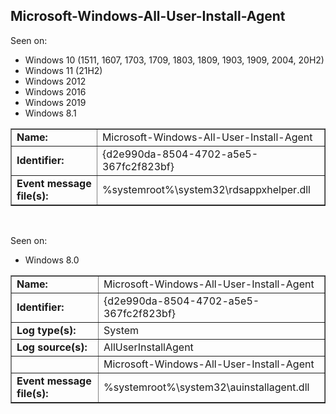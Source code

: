 ## Microsoft-Windows-All-User-Install-Agent

Seen on:
* Windows 10 (1511, 1607, 1703, 1709, 1803, 1809, 1903, 1909, 2004, 20H2)
* Windows 11 (21H2)
* Windows 2012
* Windows 2016
* Windows 2019
* Windows 8.1

<table border="1" class="docutils">
  <tbody>
    <tr>
      <td><b>Name:</b></td>
      <td>Microsoft-Windows-All-User-Install-Agent</td>
    </tr>
    <tr>
      <td><b>Identifier:</b></td>
      <td>{d2e990da-8504-4702-a5e5-367fc2f823bf}</td>
    </tr>
    <tr>
      <td><b>Event message file(s):</b></td>
      <td>%systemroot%\system32\rdsappxhelper.dll</td>
    </tr>
  </tbody>
</table>

&nbsp;

Seen on:
* Windows 8.0

<table border="1" class="docutils">
  <tbody>
    <tr>
      <td><b>Name:</b></td>
      <td>Microsoft-Windows-All-User-Install-Agent</td>
    </tr>
    <tr>
      <td><b>Identifier:</b></td>
      <td>{d2e990da-8504-4702-a5e5-367fc2f823bf}</td>
    </tr>
    <tr>
      <td><b>Log type(s):</b></td>
      <td>System</td>
    </tr>
    <tr>
      <td><b>Log source(s):</b></td>
      <td>AllUserInstallAgent</td>
    </tr>
    <tr>
      <td>&nbsp;</td>
      <td>Microsoft-Windows-All-User-Install-Agent</td>
    </tr>
    <tr>
      <td><b>Event message file(s):</b></td>
      <td>%systemroot%\system32\auinstallagent.dll</td>
    </tr>
  </tbody>
</table>

&nbsp;

